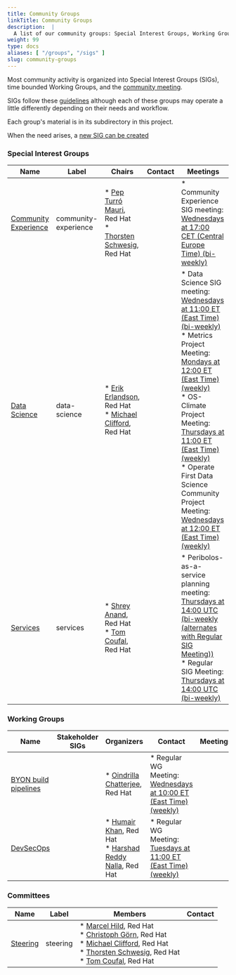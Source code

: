 ```yaml
---
title: Community Groups
linkTitle: Community Groups
description:  |
  A list of our community groups: Special Interest Groups, Working Groups, User Groups and Committees.
weight: 99
type: docs
aliases: [ "/groups", "/sigs" ]
slug: community-groups
---
```


<!---
This is an autogenerated file!

Please do not edit this file directly, but instead make changes to the
sigs.yaml file in the project root.

This file is part of https://github.com/open-services-group/community

To understand how this file is generated, see https://git.k8s.io/community/generator/README.md
--->

Most community activity is organized into Special Interest Groups (SIGs),
time bounded Working Groups, and the [community meeting](communication/README.md#weekly-meeting).

SIGs follow these [guidelines](governance.md) although each of these groups may operate a little differently
depending on their needs and workflow.

Each group's material is in its subdirectory in this project.

When the need arises, a [new SIG can be created](sig-wg-lifecycle.md)

### Special Interest Groups

| Name | Label | Chairs | Contact | Meetings |
|------|-------|--------|---------|----------|
|[Community Experience](sig-community-experience/README.md)|community-experience|* [Pep Turró Mauri](https://github.com/codificat), Red Hat<br>* [Thorsten Schwesig](https://github.com/schwesig), Red Hat<br>||* Community Experience SIG meeting: [Wednesdays at 17:00 CET (Central Europe Time) (bi-weekly)](https://meet.google.com/tig-yuxq-fyh)<br>
|[Data Science](sig-data-science/README.md)|data-science|* [Erik Erlandson](https://github.com/erikerlandson), Red Hat<br>* [Michael Clifford](https://github.com/michaelclifford), Red Hat<br>||* Data Science SIG meeting: [Wednesdays at 11:00 ET (East Time) (bi-weekly)](https://meet.google.com/ufs-hgvi-oni)<br>* Metrics Project Meeting: [Mondays at 12:00 ET (East Time) (weekly)](https://meet.google.com/efp-yipi-ibj)<br>* OS-Climate Project Meeting: [Thursdays at 11:00 ET (East Time) (weekly)](https://meet.google.com/kdy-sqyf-rud)<br>* Operate First Data Science Community Project Meeting: [Wednesdays at 12:00 ET (East Time) (weekly)](https://meet.google.com/ngp-npcx-nws)<br>
|[Services](sig-services/README.md)|services|* [Shrey Anand](https://github.com/Shreyanand), Red Hat<br>* [Tom Coufal](https://github.com/tumido), Red Hat<br>||* Peribolos-as-a-service planning meeting: [Thursdays at 14:00 UTC (bi-weekly (alternates with Regular SIG Meeting))](https://meet.google.com/haz-qamk-qci)<br>* Regular SIG Meeting: [Thursdays at 14:00 UTC (bi-weekly)](https://meet.google.com/qhw-vgww-pdu)<br>

### Working Groups

| Name | Stakeholder SIGs |Organizers | Contact | Meetings |
|------|------------------|-----------|---------|----------|
|[BYON build pipelines](wg-byon-build-pipelines/README.md)||* [Oindrilla Chatterjee](https://github.com/oindrillac), Red Hat<br>|* Regular WG Meeting: [Wednesdays at 10:00 ET (East Time) (weekly)](https://meet.google.com/qkt-yacp-wzm)<br>
|[DevSecOps](wg-devsecops/README.md)||* [Humair Khan](https://github.com/HumairAK), Red Hat<br>* [Harshad Reddy Nalla](https://github.com/harshad16), Red Hat<br>|* Regular WG Meeting: [Tuesdays at 11:00 ET (East Time) (weekly)](https://meet.google.com/zsu-avba-enx)<br>

### Committees

| Name |  Label | Members | Contact |
|------|--------|---------|---------|
|[Steering](committee-steering/README.md)|steering|* [Marcel Hild](https://github.com/durandom), Red Hat<br>* [Christoph Görn](https://github.com/goern), Red Hat<br>* [Michael Clifford](https://github.com/michaelclifford), Red Hat<br>* [Thorsten Schwesig](https://github.com/schwesig), Red Hat<br>* [Tom Coufal](https://github.com/tumido), Red Hat<br>|
<!-- BEGIN CUSTOM CONTENT -->

<!-- END CUSTOM CONTENT -->
